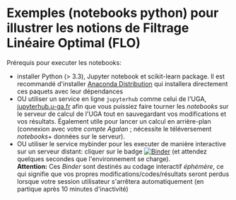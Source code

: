 # Exemples (notebooks python) pour illustrer les notions de Filtrage Linéaire Optimal (FLO)

Prérequis pour executer les notebooks:
  - installer Python (> 3.3), Jupyter notebook et scikit-learn package.
    Il est recommandé d'installer
    <a href="https://www.anaconda.com/downloads">Anaconda Distribution</a>
    qui installera directement ces paquets avec leur dépendances
  - OU utiliser un service en ligne `jupyterhub` comme celui de l'UGA, [jupyterhub.u-ga.fr](https://jupyterhub.u-ga.fr)  afin que vous puissiez faire tourner les _notebooks_ sur le serveur de calcul de l'UGA tout en sauvegardant vos modifications et vos résultats. Également utile pour lancer un calcul en arrière-plan (connexion avec votre *compte Agalan* ; nécessite le téléversement _notebooks_+ données sur le serveur).
  - OU utiliser le service mybinder pour les executer de manière interactive sur un serveur distant: cliquer sur le badge [![Binder](https://mybinder.org/badge_logo.svg)](https://mybinder.org/v2/gh/fchatelain/ExemplesFLO/master?urlpath=lab/tree/)  (et attendez quelques secondes que l'environnement se charge).<br>
    **Attention:** Ces _Binder_ sont destinés au codage interactif _éphémère_, ce qui signifie que vos propres modifications/codes/résultats seront perdus lorsque votre session utilisateur s'arrêtera automatiquement (en partique après 10 minutes d'inactivité)
